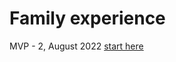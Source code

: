 # Family experience

MVP - 2, August 2022 [start here](https://fh-family-experience-prototyp.herokuapp.com/mvp-2/home)
 